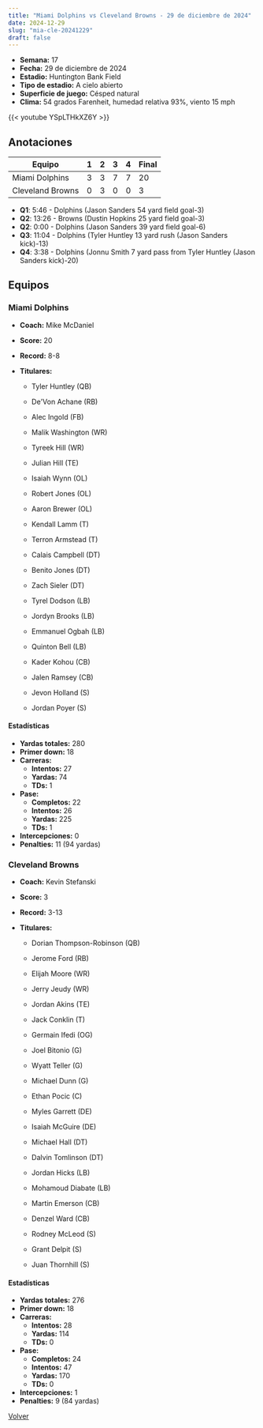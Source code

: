 ```yaml
---
title: "Miami Dolphins vs Cleveland Browns - 29 de diciembre de 2024"
date: 2024-12-29
slug: "mia-cle-20241229"
draft: false
---
```


- **Semana:** 17
- **Fecha:** 29 de diciembre de 2024
- **Estadio:** Huntington Bank Field
- **Tipo de estadio:** A cielo abierto
- **Superficie de juego:** Césped natural
- **Clima:** 54 grados Farenheit, humedad relativa 93%, viento 15 mph


{{< youtube YSpLTHkXZ6Y >}}


## Anotaciones
| Equipo | 1 | 2 | 3 | 4 | Final |
|--------|---|---|---|---|-------|
| Miami Dolphins  | 3 | 3 | 7 | 7  | 20 |
| Cleveland Browns  | 0 | 3 | 0 | 0  | 3 |
- **Q1**: 5:46 - Dolphins (Jason Sanders 54 yard field goal-3)
- **Q2**: 13:26 - Browns (Dustin Hopkins 25 yard field goal-3)
- **Q2**: 0:00 - Dolphins (Jason Sanders 39 yard field goal-6)
- **Q3**: 11:04 - Dolphins (Tyler Huntley 13 yard rush (Jason Sanders kick)-13)
- **Q4**: 3:38 - Dolphins (Jonnu Smith 7 yard pass from Tyler Huntley (Jason Sanders kick)-20)


## Equipos


### Miami Dolphins
* **Coach:** Mike McDaniel
* **Score:** 20
* **Record:** 8-8
* **Titulares:** 

  * Tyler Huntley (QB) 

  * De'Von Achane (RB) 

  * Alec Ingold (FB) 

  * Malik Washington (WR) 

  * Tyreek Hill (WR) 

  * Julian Hill (TE) 

  * Isaiah Wynn (OL) 

  * Robert Jones (OL) 

  * Aaron Brewer (OL) 

  * Kendall Lamm (T) 

  * Terron Armstead (T) 

  * Calais Campbell (DT) 

  * Benito Jones (DT) 

  * Zach Sieler (DT) 

  * Tyrel Dodson (LB) 

  * Jordyn Brooks (LB) 

  * Emmanuel Ogbah (LB) 

  * Quinton Bell (LB) 

  * Kader Kohou (CB) 

  * Jalen Ramsey (CB) 

  * Jevon Holland (S) 

  * Jordan Poyer (S) 

#### Estadísticas
* **Yardas totales:** 280
* **Primer down:** 18
* **Carreras:**
  * **Intentos:** 27
  * **Yardas:** 74
  * **TDs:** 1
* **Pase:**
  * **Completos:** 22
  * **Intentos:** 26
  * **Yardas:** 225
  * **TDs:** 1
* **Intercepciones:** 0
* **Penalties:** 11 (94 yardas)

### Cleveland Browns
* **Coach:** Kevin Stefanski
* **Score:** 3
* **Record:** 3-13
* **Titulares:** 

  * Dorian Thompson-Robinson (QB) 

  * Jerome Ford (RB) 

  * Elijah Moore (WR) 

  * Jerry Jeudy (WR) 

  * Jordan Akins (TE) 

  * Jack Conklin (T) 

  * Germain Ifedi (OG) 

  * Joel Bitonio (G) 

  * Wyatt Teller (G) 

  * Michael Dunn (G) 

  * Ethan Pocic (C) 

  * Myles Garrett (DE) 

  * Isaiah McGuire (DE) 

  * Michael Hall (DT) 

  * Dalvin Tomlinson (DT) 

  * Jordan Hicks (LB) 

  * Mohamoud Diabate (LB) 

  * Martin Emerson (CB) 

  * Denzel Ward (CB) 

  * Rodney McLeod (S) 

  * Grant Delpit (S) 

  * Juan Thornhill (S) 

#### Estadísticas
* **Yardas totales:** 276
* **Primer down:** 18
* **Carreras:**
  * **Intentos:** 28
  * **Yardas:** 114
  * **TDs:** 0
* **Pase:**
  * **Completos:** 24
  * **Intentos:** 47
  * **Yardas:** 170
  * **TDs:** 0
* **Intercepciones:** 1
* **Penalties:** 9 (84 yardas)


[Volver](/historia/2024)
